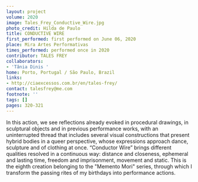 ```yaml
---
layout: project
volume: 2020
image: Tales_Frey_Conductive_Wire.jpg
photo_credit: Hilda de Paulo
title: CONDUCTIVE WIRE
first_performed: first performed on June 06, 2020
place: Mira Artes Performativas
times_performed: performed once in 2020
contributor: TALES FREY
collaborators:
- 'Tânia Dinis '
home: Porto, Portugal / São Paulo, Brazil
links:
- http://ciaexcessos.com.br/en/tales-frey/
contact: talesfrey@me.com
footnote: ''
tags: []
pages: 320-321
---
```




In this action, we see reflections already evoked in procedural drawings, in sculptural objects and in previous performance works, with an uninterrupted thread that includes several visual constructions that present hybrid bodies in a queer perspective, whose expressions approach dance, sculpture and of clothing at once.
“Conductor Wire” brings different qualities resolved in a continuous way: distance and closeness, ephemeral and lasting time, freedom and imprisonment, movement and static.
This is the eighth creation belonging to the "Memento Mori" series, through which I transform the passing rites of my birthdays into performance actions.
